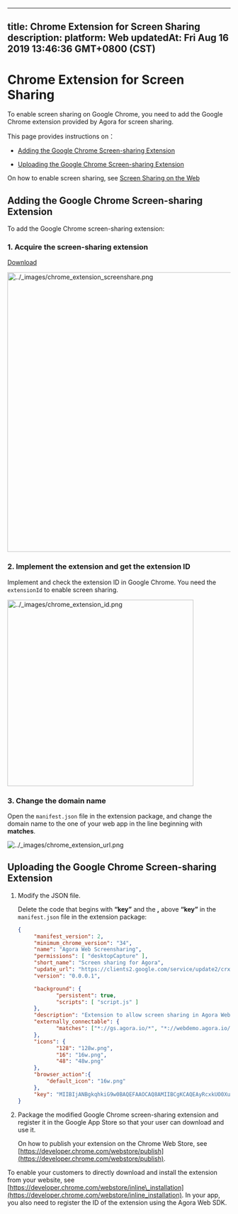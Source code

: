 
---
title: Chrome Extension for Screen Sharing
description: 
platform: Web
updatedAt: Fri Aug 16 2019 13:46:36 GMT+0800 (CST)
---
# Chrome Extension for Screen Sharing
To enable screen sharing on Google Chrome, you need to add the Google Chrome extension provided by Agora for screen sharing.

This page provides instructions on：

-   [Adding the Google Chrome Screen-sharing Extension](#Adding-the-Chrome-Screen-sharing-Extension)

-   [Uploading the Google Chrome Screen-sharing Extension](#Uploading-the-Chrome-Screen-sharing-Extension)


On how to enable screen sharing, see [Screen Sharing on the Web](../../en/Quickstart%20Guide/screensharing_web.md)

<a name = "Adding-the-Chrome-Screen-sharing-Extension"></a>
## Adding the Google Chrome Screen-sharing Extension

To add the Google Chrome screen-sharing extension:

### 1. Acquire the screen-sharing extension

[Download](http://download.agora.io/sdk/release/chrome-extension.zip)

<img alt="../_images/chrome_extension_screenshare.png" src="https://web-cdn.agora.io/docs-files/en/chrome_extension_screenshare.png" style="width: 630px; "/>


### 2. Implement the extension and get the extension ID

Implement and check the extension ID in Google Chrome. You need the `extensionId` to enable screen sharing.

<img alt="../_images/chrome_extension_id.png" src="https://web-cdn.agora.io/docs-files/en/chrome_extension_id.png" style="width: 420px;"/>


### 3. Change the domain name

Open the `manifest.json` file in the extension package, and change the domain name to the one of your web app in the line beginning with **matches**.

<img alt="../_images/chrome_extension_url.png" src="https://web-cdn.agora.io/docs-files/en/chrome_extension_url.png" />

<a name = "Uploading-the-Chrome-Screen-sharing-Extension"></a>

## Uploading the Google Chrome Screen-sharing Extension

1. Modify the JSON file.

	Delete the code that begins with **“key”** and the **,** above **“key”** in the `manifest.json` file in the extension package:

	```json
	{
		 "manifest_version": 2,
		 "minimum_chrome_version": "34",
		 "name": "Agora Web Screensharing",
		 "permissions": [ "desktopCapture" ],
		 "short_name": "Screen sharing for Agora",
		 "update_url": "https://clients2.google.com/service/update2/crx",
		 "version": "0.0.0.1",

		 "background": {
				"persistent": true,
				"scripts": [ "script.js" ]
		 },
		 "description": "Extension to allow screen sharing in Agora Web Application.",
		 "externally_connectable": {
				"matches": ["*://gs.agora.io/*", "*://webdemo.agora.io/*", "*://webdemo.agorabeckon.com/*"]
		 },
		 "icons": {
				"128": "128w.png",
				"16": "16w.png",
				"48": "48w.png"
		 },
		 "browser_action":{
			 "default_icon": "16w.png"
		 },
		 "key": "MIIBIjANBgkqhkiG9w0BAQEFAAOCAQ8AMIIBCgKCAQEAyRcxkUO0XuAsLqzRMIL+XlNTAgbc4/CtRrC2o7qDHGv6uAjmeS7HiK0hzK4PowsUTi0Y38LLzxju0Zr0IFoz9R5fKQt45rAdViujkuCURI4gFKUn6nOJ1/LjaTXYh02v1qWR17Aih8dc1VkWlBQKcapaH6y0N35i7IHZVWsT+ySXsdS6GDFPZVb1wYhDZRZYbkRYpBVEf11HOX+PkQGO5zhbdjBsp7BPF4L//vRwUxcxmeqgkRgzPAAy99UMsrgh/kbJSzE8XacUET9eYKzT21/ZSkiXEddWWCm2jeRWTrfie6D+c1K4zGFnS47in9timvpkMl5OM7J58wqjK20FiwIDAQAB"
	}
	```

2.  Package the modified Google Chrome screen-sharing extension and register it in the Google App Store so that your user can download and use it. 

	On how to publish your extension on the Chrome Web Store, see [https://developer.chrome.com/webstore/publish](https://developer.chrome.com/webstore/publish).

To enable your customers to directly download and install the extension from your website, see [https://developer.chrome.com/webstore/inline\_installation](https://developer.chrome.com/webstore/inline_installation). In your app, you also need to register the ID of the extension using the Agora Web SDK.



